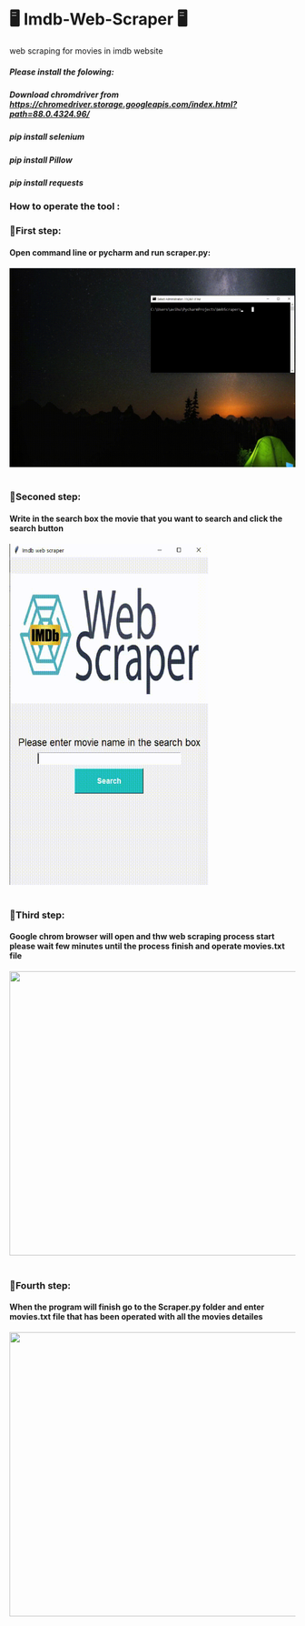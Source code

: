 # 🖥️ Imdb-Web-Scraper 🖥️
web scraping for movies in imdb website

##### Please install the folowing:
##### Download chromdriver from https://chromedriver.storage.googleapis.com/index.html?path=88.0.4324.96/
##### pip install selenium
##### pip install Pillow
##### pip install requests



### How to operate the tool : 
### 🌟First step:
#### Open command line or pycharm and run scraper.py:
  <img src="gif instruction/First step.gif" width="600" height="350" ><br><br>
  
  
  
  
### 🌟Seconed step:
#### Write in the search box the movie that you want to search and click the search button
  <img src="gif instruction/Second step.gif" width="350" height="600" > <br><br>
  
### 🌟Third step: 
#### Google chrom browser will open and thw web scraping process start please wait few minutes until the process finish and operate movies.txt file
  <img src="gif instruction/Third step.gif" width="900" height="500" > <br><br>
  
### 🌟Fourth step: 
#### When the program will finish go to the Scraper.py folder and enter movies.txt file that has been operated with all the movies detailes
  <img src="gif instruction/Fourth step.gif" width="900" height="500" > <br><br>



